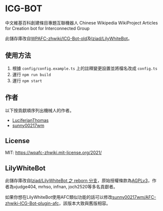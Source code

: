 ICG-BOT
====
中文維基百科創建條目專題互聯機器人 Chinese Wikipedia WikiProject Articles for Creation bot for Interconnected Group

此儲存庫改自[WPAFC-zhwiki/ICG-Bot-old](https://github.com/WPAFC-zhwiki/ICG-Bot-old)及[lziad/LilyWhiteBot](#lilywhitebot)。

## 使用方法
1. 根據 `config/config.example.ts` 上的註釋變更設置並將檔名改成 `config.ts`
2. 運行 `npm run build`
3. 運行 `npm start`

## 作者
以下按貢獻順序列出機械人的作者。
- [LuciferianThomas](https://zh.wikipedia.org/wiki/User:LuciferianThomas)
- [sunny00217wm](https://zh.wikipedia.org/wiki/User:Sunny00217)

## License
MIT: https://wpafc-zhwiki.mit-license.org/2021/

## LilyWhiteBot
此儲存庫改自[lziad/LilyWhiteBot 之 reborn 分支](https://github.com/lziad/LilyWhiteBot/tree/2138e1391bcbaa455b4fb004c42e24167971fde3)，原始授權條款為[AGPLv3](AGPL-3.0.txt)，作者為vjudge404, mrhso, infnan, joch2520等多名貢獻者。

如果你想在LilyWhiteBot使用AFC類似功能的話可以修改[sunny00217wm/AFC-zhwiki-ICG-Bot-plugin-afc](https://github.com/sunny00217wm/AFC-zhwiki-ICG-Bot-plugin-afc)，該版本大致與舊版相容。